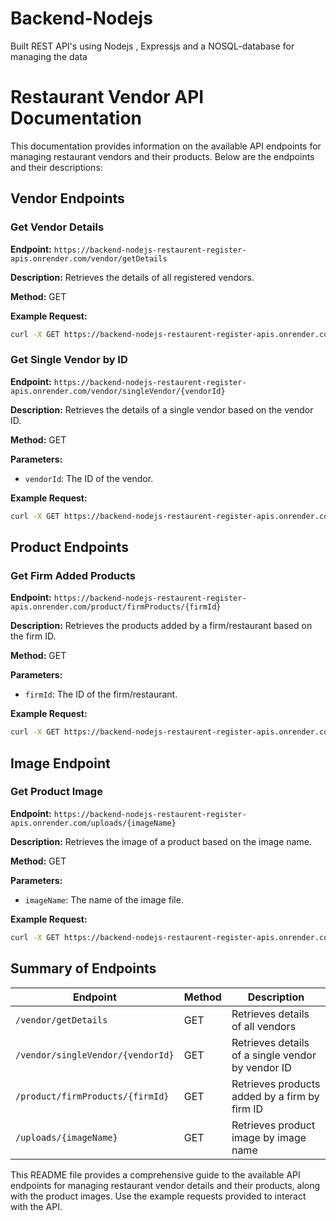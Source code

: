 # Backend-Nodejs
Built REST API's using Nodejs , Expressjs and a NOSQL-database for managing the data 

# Restaurant Vendor API Documentation

This documentation provides information on the available API endpoints for managing restaurant vendors and their products. Below are the endpoints and their descriptions:

## Vendor Endpoints

### Get Vendor Details
**Endpoint:** `https://backend-nodejs-restaurent-register-apis.onrender.com/vendor/getDetails`

**Description:** Retrieves the details of all registered vendors.

**Method:** GET

**Example Request:**
```bash
curl -X GET https://backend-nodejs-restaurent-register-apis.onrender.com/vendor/getDetails
```

### Get Single Vendor by ID
**Endpoint:** `https://backend-nodejs-restaurent-register-apis.onrender.com/vendor/singleVendor/{vendorId}`

**Description:** Retrieves the details of a single vendor based on the vendor ID.

**Method:** GET

**Parameters:**
- `vendorId`: The ID of the vendor.

**Example Request:**
```bash
curl -X GET https://backend-nodejs-restaurent-register-apis.onrender.com/vendor/singleVendor/6649730b78c6eca02b492e81
```

## Product Endpoints

### Get Firm Added Products
**Endpoint:** `https://backend-nodejs-restaurent-register-apis.onrender.com/product/firmProducts/{firmId}`

**Description:** Retrieves the products added by a firm/restaurant based on the firm ID.

**Method:** GET

**Parameters:**
- `firmId`: The ID of the firm/restaurant.

**Example Request:**
```bash
curl -X GET https://backend-nodejs-restaurent-register-apis.onrender.com/product/firmProducts/6649737478c6eca02b492e86
```

## Image Endpoint

### Get Product Image
**Endpoint:** `https://backend-nodejs-restaurent-register-apis.onrender.com/uploads/{imageName}`

**Description:** Retrieves the image of a product based on the image name.

**Method:** GET

**Parameters:**
- `imageName`: The name of the image file.

**Example Request:**
```bash
curl -X GET https://backend-nodejs-restaurent-register-apis.onrender.com/uploads/1716103446359.jpeg
```

## Summary of Endpoints

| Endpoint                                                     | Method | Description                                           |
|--------------------------------------------------------------|--------|-------------------------------------------------------|
| `/vendor/getDetails`                                         | GET    | Retrieves details of all vendors                      |
| `/vendor/singleVendor/{vendorId}`                            | GET    | Retrieves details of a single vendor by vendor ID     |
| `/product/firmProducts/{firmId}`                             | GET    | Retrieves products added by a firm by firm ID         |
| `/uploads/{imageName}`                                       | GET    | Retrieves product image by image name                 |

This README file provides a comprehensive guide to the available API endpoints for managing restaurant vendor details and their products, along with the product images. Use the example requests provided to interact with the API.
